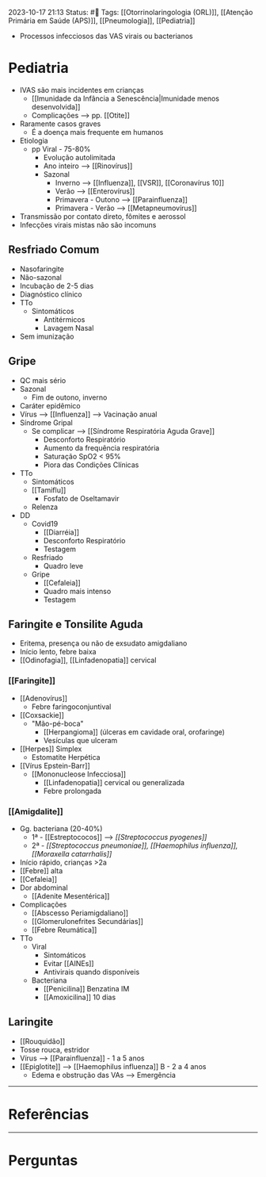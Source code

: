 2023-10-17 21:13
Status: #🌱 
Tags: [[Otorrinolaringologia (ORL)]], [[Atenção Primária em Saúde (APS)]], [[Pneumologia]], [[Pediatria]]
<br/>
- Processos infecciosos das VAS virais ou bacterianos
# Pediatria
- IVAS são mais incidentes em crianças
	- [[Imunidade da Infância a Senescência|Imunidade menos desenvolvida]] 
	- Complicações --> pp. [[Otite]]
- Raramente casos graves
	- É a doença mais frequente em humanos
- Etiologia
	- pp Viral - 75-80%
		- Evolução autolimitada
		- Ano inteiro --> [[Rinovírus]]
		- Sazonal
			- Inverno --> [[Influenza]], [[VSR]], [[Coronavírus 10]]
			- Verão --> [[Enterovírus]]
			- Primavera - Outono --> [[Parainfluenza]]
			- Primavera - Verão --> [[Metapneumovírus]]
- Transmissão por contato direto, fômites e aerossol
- Infecções virais mistas não são incomuns
## Resfriado Comum
- Nasofaringite
- Não-sazonal
- Incubação de 2-5 dias
- Diagnóstico clínico
- TTo
	- Sintomáticos
		- Antitérmicos
		- Lavagem Nasal
- Sem imunização
## Gripe
- QC mais sério
- Sazonal
	- Fim de outono, inverno
- Caráter epidêmico
- Vírus --> [[Influenza]] --> Vacinação anual
- Síndrome Gripal
	- Se complicar --> [[Síndrome Respiratória Aguda Grave]]
		- Desconforto Respiratório
		- Aumento da frequência respiratória
		- Saturação SpO2 < 95%
		- Piora das Condições Clínicas
- TTo
	- Sintomáticos
	- [[Tamiflu]]
		- Fosfato de Oseltamavir
	- Relenza
- DD
	- Covid19
		- [[Diarréia]]
		- Desconforto Respiratório
		- Testagem
	- Resfriado
		- Quadro leve
	- Gripe
		- [[Cefaleia]]
		- Quadro mais intenso
		- Testagem
## Faringite e Tonsilite Aguda
- Eritema, presença ou não de exsudato amigdaliano
- Início lento, febre baixa
- [[Odinofagia]], [[Linfadenopatia]] cervical
### [[Faringite]]
- [[Adenovírus]]
	- Febre faringoconjuntival
- [[Coxsackie]]
	- "Mão-pé-boca"
		- [[Herpangioma]] (úlceras em cavidade oral, orofaringe)
		- Vesículas que ulceram
- [[Herpes]] Simplex
	- Estomatite Herpética
- [[Vírus Epstein-Barr]]
	- [[Mononucleose Infecciosa]]
		- [[Linfadenopatia]] cervical ou generalizada
		- Febre prolongada
### [[Amigdalite]]
- Gg. bacteriana (20-40%)
	- 1ª - [[Estreptococos]] --> _[[Streptococcus pyogenes]]_
	- 2ª - _[[Streptococcus pneumoniae]], [[Haemophilus influenza]], [[Moraxella catarrhalis]]_
- Início rápido, crianças >2a
- [[Febre]] alta
- [[Cefaleia]]
- Dor abdominal
	- [[Adenite Mesentérica]]
- Complicações
	- [[Abscesso Periamigdaliano]]
	- [[Glomerulonefrites Secundárias]]
	- [[Febre Reumática]]
- TTo
	- Viral
		- Sintomáticos
		- Evitar [[AINEs]]
		- Antivirais quando disponíveis
	- Bacteriana
		- [[Penicilina]] Benzatina IM
		- [[Amoxicilina]] 10 dias
## Laringite
- [[Rouquidão]]
- Tosse rouca, estridor
- Vírus --> [[Parainfluenza]] - 1 a 5 anos
- [[Epiglotite]] --> [[Haemophilus influenza]] B - 2 a 4 anos
	- Edema e obstrução das VAs --> Emergência
____
# Referências
---
# Perguntas

